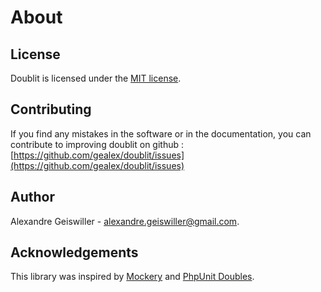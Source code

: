 # About

## License
Doublit is licensed under the [MIT license](https://opensource.org/licenses/MIT).

## Contributing
If you find any mistakes in the software or in the documentation, you can contribute to improving doublit on github : [https://github.com/gealex/doublit/issues](https://github.com/gealex/doublit/issues)

## Author
Alexandre Geiswiller - [alexandre.geiswiller@gmail.com](mailto:alexandre.geiswiller@gmail.com).

## Acknowledgements
This library was inspired by [Mockery](http://docs.mockery.io) and [PhpUnit Doubles](https://phpunit.readthedocs.io/en/7.1/test-doubles.html).